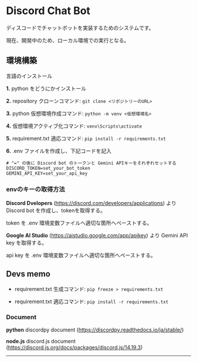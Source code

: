 # Discord Chat Bot

ディスコードでチャットボットを実装するためのシステムです。

現在、開発中のため、ローカル環境での実行となる。

## 環境構築

言語のインストール

**1.** python をどうにかインストール

**2.** repository クローンコマンド:
```git clone <リポジトリーのURL>```

**3.** python 仮想環境作成コマンド:
```python -m venv <仮想環境名>```

**4.** 仮想環境アクティブ化コマンド:
```venv\Scripts\activate```


**5.** requirement.txt 適応コマンド:
```pip install -r requirements.txt```

**6.** .env ファイルを作成し、下記コードを記入

```
# "=" の後に Discord bot のトークンと Gemini APIキーをそれぞれセットする
DISCORD_TOKEN=set_your_bot_token
GEMINI_API_KEY=set_your_api_key
```

### envのキーの取得方法
**Discord Dvelopers** (https://discord.com/developers/applications) より Discord bot を作成し、tokenを取得する。

token を .env 環境変数ファイルへ適切な箇所へペーストする。

**Google AI Studio** (https://aistudio.google.com/app/apikey) より Gemini API key を取得する。

api key を .env 環境変数ファイルへ適切な箇所へペーストする。

<!--
discord botを下記URLより作成し、tokenを取得する。

: https://discord.com/developers/applications

gemini api keyを下記URLより取得

: https://aistudio.google.com/app/apikey


それぞれ取得キーを .env 環境変数ファイルへ適切な箇所へペーストする  
-->

## Devs memo

- requirement.txt 生成コマンド:
```pip freeze > requirements.txt```

- requirement.txt 適応コマンド:
```pip install -r requirements.txt```
### Document
**python**
discordpy document (https://discordpy.readthedocs.io/ja/stable/)

**node.js**
discord.js document (https://discord.js.org/docs/packages/discord.js/14.19.3)


---

